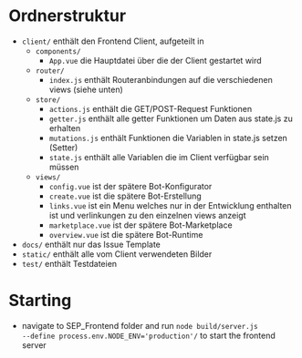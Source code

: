 # Ordnerstruktur

- <code>client/</code> enthält den Frontend Client, aufgeteilt in
  - <code>components/</code>
    - <code>App.vue</code> die Hauptdatei über die der Client gestartet wird
  - <code>router/</code>
    - <code>index.js</code> enthält Routeranbindungen auf die verschiedenen views (siehe unten)
  - <code>store/</code>
    - <code>actions.js</code> enthält die GET/POST-Request Funktionen
    - <code>getter.js</code> enthält alle getter Funktionen um Daten aus state.js zu erhalten
    - <code>mutations.js</code> enthält Funktionen die Variablen in state.js setzen (Setter)
    - <code>state.js</code> enthält alle Variablen die im Client verfügbar sein müssen
  - <code>views/</code>
    - <code>config.vue</code> ist der spätere Bot-Konfigurator
    - <code>create.vue</code> ist die spätere Bot-Erstellung
    - <code>links.vue</code> ist ein Menu welches nur in der Entwicklung enthalten ist und verlinkungen zu den einzelnen views anzeigt
    - <code>marketplace.vue</code> ist der spätere Bot-Marketplace
    - <code>overview.vue</code> ist die spätere Bot-Runtime
- <code>docs/</code> enthält nur das Issue Template
- <code>static/</code> enthält alle vom Client verwendeten Bilder
- <code>test/</code> enthält Testdateien


# Starting
+ navigate to SEP_Frontend folder and run <code>node build/server.js --define process.env.NODE_ENV='production'/</code> to start the frontend server
